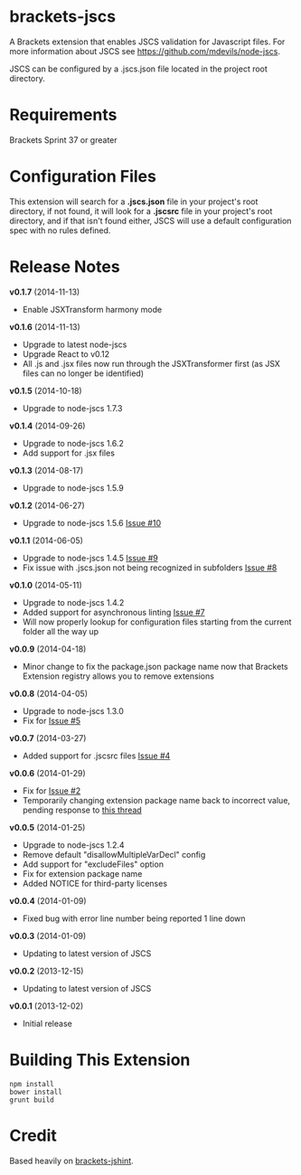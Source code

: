 brackets-jscs
=================

A Brackets extension that enables JSCS validation for Javascript files. For more information about JSCS see <https://github.com/mdevils/node-jscs>.

JSCS can be configured by a .jscs.json file located in the project root directory.

Requirements
=====

Brackets Sprint 37 or greater

Configuration Files
=====

This extension will search for a **.jscs.json** file in your project's root directory, if not found, it will look for a **.jscsrc** file in your project's root directory, and if that isn't found either, JSCS will use a default configuration spec with no rules defined.

Release Notes
=====

**v0.1.7** (2014-11-13)

- Enable JSXTransform harmony mode

**v0.1.6** (2014-11-13)

- Upgrade to latest node-jscs
- Upgrade React to v0.12
- All .js and .jsx files now run through the JSXTransformer first (as JSX files can no longer be identified)

**v0.1.5** (2014-10-18)

- Upgrade to node-jscs 1.7.3

**v0.1.4** (2014-09-26)

- Upgrade to node-jscs 1.6.2
- Add support for .jsx files

**v0.1.3** (2014-08-17)

- Upgrade to node-jscs 1.5.9

**v0.1.2** (2014-06-27)

- Upgrade to node-jscs 1.5.6 [Issue #10](https://github.com/globexdesigns/brackets-jscs/issues/10)

**v0.1.1** (2014-06-05)

- Upgrade to node-jscs 1.4.5 [Issue #9](https://github.com/globexdesigns/brackets-jscs/issues/9)
- Fix issue with .jscs.json not being recognized in subfolders [Issue #8](https://github.com/globexdesigns/brackets-jscs/issues/8)

**v0.1.0** (2014-05-11)

- Upgrade to node-jscs 1.4.2
- Added support for asynchronous linting [Issue #7](https://github.com/globexdesigns/brackets-jscs/issues/7)
- Will now properly lookup for configuration files starting from the current folder all the way up

**v0.0.9** (2014-04-18)

- Minor change to fix the package.json package name now that Brackets Extension registry allows you to remove extensions

**v0.0.8** (2014-04-05)

- Upgrade to node-jscs 1.3.0
- Fix for [Issue #5](https://github.com/globexdesigns/brackets-jscs/issues/5)

**v0.0.7** (2014-03-27)

- Added support for .jscsrc files [Issue #4](https://github.com/globexdesigns/brackets-jscs/issues/4)

**v0.0.6** (2014-01-29)

- Fix for [Issue #2](https://github.com/globexdesigns/brackets-jscs/issues/2)
- Temporarily changing extension package name back to incorrect value, pending response to [this thread](https://groups.google.com/forum/#!topic/brackets-dev/VK2T211fRx8)

**v0.0.5** (2014-01-25)

- Upgrade to node-jscs 1.2.4
- Remove default "disallowMultipleVarDecl" config
- Add support for "excludeFiles" option
- Fix for extension package name
- Added NOTICE for third-party licenses

**v0.0.4** (2014-01-09)

- Fixed bug with error line number being reported 1 line down

**v0.0.3** (2014-01-09)

- Updating to latest version of JSCS

**v0.0.2** (2013-12-15)

- Updating to latest version of JSCS

**v0.0.1** (2013-12-02)

- Initial release

Building This Extension
=====

```
npm install
bower install
grunt build
```

Credit
=====

Based heavily on [brackets-jshint](https://github.com/cfjedimaster/brackets-jshint/).

